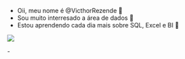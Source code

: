 - Oii, meu nome é @VicthorRezende 👋 
- Sou muito interresado a área de dados 👀  
- Estou aprendendo cada dia mais sobre SQL, Excel e BI 🌱


<a href="https://www.linkedin.com/in/victhor-rezende-770214257" target="_blank"><img src="https://img.shields.io/badge/-LinkedIn-%230077B5?style=for-the-badge&logo=linkedin&logoColor=white" target="_blank"></a>

<!---
VicthorRezende/VicthorRezende is a ✨ special ✨ repository because its `README.md` (this file) appears on your GitHub profile.
You can click the Preview link to take a look at your changes.
💞️ I’m looking to collaborate on ...
- 📫 How to reach me ...
--->- 

